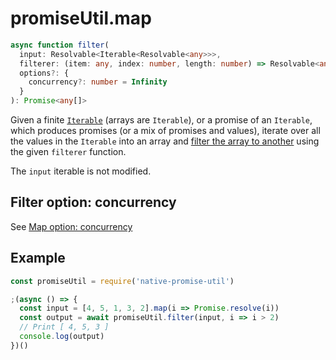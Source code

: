 # promiseUtil.map

```ts
async function filter(
  input: Resolvable<Iterable<Resolvable<any>>>,
  filterer: (item: any, index: number, length: number) => Resolvable<any>,
  options?: {
    concurrency?: number = Infinity
  }
): Promise<any[]>
```

Given a finite [`Iterable`][1] (arrays are `Iterable`), or a promise of an `Iterable`, which produces promises
(or a mix of promises and values), iterate over all the values in the `Iterable`
into an array and [filter the array to another][2] using the given `filterer` function.

The `input` iterable is not modified.


## Filter option: concurrency

See [Map option: concurrency](./map.md)


## Example

```js
const promiseUtil = require('native-promise-util')

;(async () => {
  const input = [4, 5, 1, 3, 2].map(i => Promise.resolve(i))
  const output = await promiseUtil.filter(input, i => i > 2)
  // Print [ 4, 5, 3 ]
  console.log(output)
})()
```



[1]: https://developer.mozilla.org/en-US/docs/Web/JavaScript/Reference/Iteration_protocols
[2]: http://en.wikipedia.org/wiki/Filter_%28higher-order_function%29
